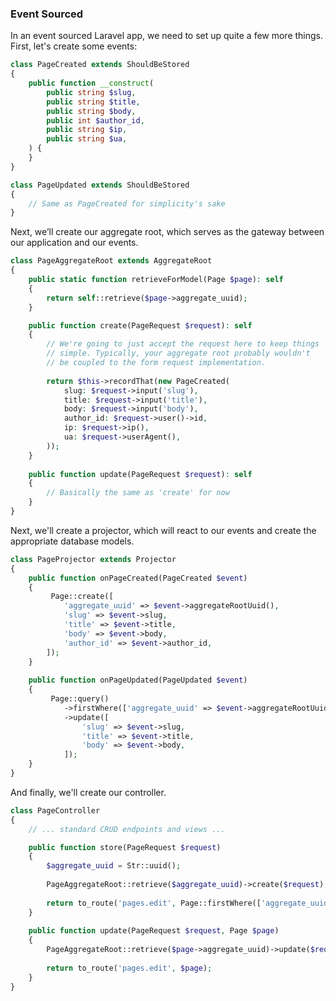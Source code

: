 ### Event Sourced

In an event sourced Laravel app, we need to set up quite a few more things. 
First, let's create some events:

```php
class PageCreated extends ShouldBeStored
{
	public function __construct(
	    public string $slug,
	    public string $title,
	    public string $body,
	    public int $author_id,
	    public string $ip,
	    public string $ua,
	) {
	}
}

class PageUpdated extends ShouldBeStored
{
	// Same as PageCreated for simplicity's sake
}
```

Next, we’ll create our aggregate root, which serves as the gateway between
our application and our events.

```php
class PageAggregateRoot extends AggregateRoot
{
    public static function retrieveForModel(Page $page): self
    {
        return self::retrieve($page->aggregate_uuid);
    }

	public function create(PageRequest $request): self
	{
	    // We're going to just accept the request here to keep things
	    // simple. Typically, your aggregate root probably wouldn't
	    // be coupled to the form request implementation.
	    
		return $this->recordThat(new PageCreated(
		    slug: $request->input('slug'),
            title: $request->input('title'),
            body: $request->input('body'),
            author_id: $request->user()->id,
            ip: $request->ip(),
            ua: $request->userAgent(),
		));
	}
	
	public function update(PageRequest $request): self
	{
	    // Basically the same as 'create' for now
	}
}
```

Next, we'll create a projector, which will react to our events and create
the appropriate database models.

```php
class PageProjector extends Projector
{
	public function onPageCreated(PageCreated $event)
	{
	     Page::create([
	        'aggregate_uuid' => $event->aggregateRootUuid(),
            'slug' => $event->slug,
            'title' => $event->title,
            'body' => $event->body,
            'author_id' => $event->author_id,
        ]);
	}
	
	public function onPageUpdated(PageUpdated $event)
	{
	     Page::query()
	        ->firstWhere(['aggregate_uuid' => $event->aggregateRootUuid()])
	        ->update([
                'slug' => $event->slug,
                'title' => $event->title,
                'body' => $event->body,
            ]);
	}
}
```

And finally, we'll create our controller.

```php
class PageController
{
    // ... standard CRUD endpoints and views ...

    public function store(PageRequest $request)
    {
        $aggregate_uuid = Str::uuid();
        
        PageAggregateRoot::retrieve($aggregate_uuid)->create($request);
        
        return to_route('pages.edit', Page::firstWhere(['aggregate_uuid' => $aggregate_uuid]));
    }
    
    public function update(PageRequest $request, Page $page)
    {
        PageAggregateRoot::retrieve($page->aggregate_uuid)->update($request);
        
        return to_route('pages.edit', $page);
    }
}
```
